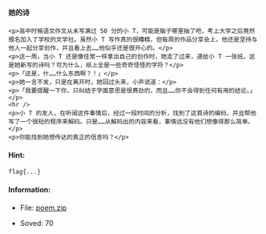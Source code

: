 #### 她的诗  

```  
<p>高中时候语文作文从未写满过 50 分的小 T，可能是脑子哪里抽了吧，考上大学之后竟然报名加入了学校的文学社。虽然小 T 写作真的很糟糕，但每周的作品分享会上，他还是坚持与他人一起分享创作，并且看上去……他似乎还是很开心的。</p>
<p>这一周，当小 T 还是像往常一样拿出自己的创作时，她走了过来，递给小 T 一张纸。这是她新写的诗吗？可为什么，纸上全是一些奇奇怪怪的字符？</p>
<p>「这是，什……什么东西啊？！」</p>
<p>她一言不发，只是在离开时，她回过头来，小声说道：</p>
<p>「我要提醒一下你，只纠结于字面意思是很费劲的，而且……你不会得到任何有用的结论。」</p>
<hr />
<p>小 T 的友人，在听闻这件事情后，经过一段时间的分析，找到了这首诗的编码，并且帮他写了一个很短的程序来解码。只是……从解码出的内容来看，事情远没有他们想像得那么简单。</p>
<p>你能找到她想传达的真正的信息吗？</p>  
```  
#### Hint:  

``` 
flag{...}  
``` 
#### Information:  

* File: [poem.zip](files/poem.zip)  

* Soved: 70  

